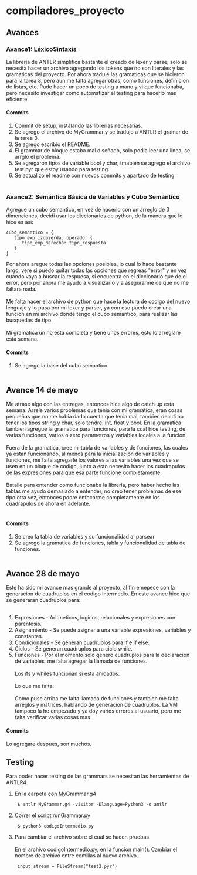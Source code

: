 # compiladores_proyecto

## Avances
### Avance1: LéxicoSintaxis
La libreria de ANTLR simplifica bastante el creado de lexer y parse, solo se necesita hacer un archivo agregando los tokens que no son literales y las gramaticas del proyecto.
Por ahora traduje las gramaticas que se hicieron para la tarea 3, pero aun me falta agregar otras, como funciones, definicion de listas, etc.
Pude hacer un poco de testing a mano y vi que funcionaba, pero necesito investigar como automatizar el testing para hacerlo mas eficiente.

#### Commits
1. Commit de setup, instalando las librerias necesarias.
2. Se agrego el archivo de MyGrammar y se tradujo a ANTLR el gramar de la tarea 3.
3. Se agrego escribio el README.
4. El grammar de bloque estaba mal diseñado, solo podia leer una linea, se arrglo el problema.
5. Se agregaron tipos de variable bool y char, tmabien se agrego el archivo test.pyr que estoy usando para testing.
6. Se actualizo el readme con nuevos commits y apartado de testing. <br/><br/>
### Avance2: Semántica Básica de Variables y Cubo Semántico
Agregue un cubo semantico, en vez de hacerlo con un arreglo de 3 dimenciones, decidi usar los diccionarios de python, de la manera que lo hice es asi:

   ```
   cubo_semantico = {
      tipo_exp_izquierda: operador {
         tipo_exp_derecha: tipo_respuesta
      }
   }
   ```
Por ahora aregue todas las opciones posibles, lo cual lo hace bastante largo, vere si puedo quitar todas las opciones que regreas "error" y en vez cuando vaya a buscar la respuesa, si encuentra en el diccionario que de el error, pero por ahora me ayudo a visualizarlo y a asegurarme de que no me faltara nada.<br/><br/>
Me falta hacer el archivo de python que hace la lectura de codigo del nuevo lenguaje y lo pasa por mi lexer y parser, ya con eso puedo crear una funcion en mi archivo donde tengo el cubo semantico, para realizar las busquedas de tipo. <br/><br/>
Mi gramatica un no esta completa y tiene unos errores, esto lo arreglare esta semana.

#### Commits
1. Se agrego la base del cubo semantico
<br/><br/>

## Avance 14 de mayo
Me atrase algo con las entregas, entonces hice algo de catch up esta semana. Arrele varios problemas que tenia con mi gramatica, eran cosas pequeñas que no me habia dado cuenta que tenia mal, tambien decidi no tener los tipos string y char, solo tendre: int, float y bool. En la gramatica tambien agregue la gramatica para funciones, para la cual hice testing, de varias funciones, varios o zero parametros y variables locales a la funcion. <br/><br/>
Fuera de la gramatica, cree mi tabla de variables y de funciones, las cuales ya estan funcionando, al menos para la inicializacion de variables y funciones, me falta agregarle los valores a las variables una vez que se usen en un bloque de codigo, junto a esto necesito hacer los cuadrapulos de las expresiones para que esa parte funcione completamente. <br/><br/>
Batalle para entender como funcionaba la libreria, pero haber hecho las tablas me ayudo demasiado a entender, no creo tener problemas de ese tipo otra vez, entonces podre enfocarme completamente en los cuadrapulos de ahora en adelante. <br/><br/>

#### Commits
1. Se creo la tabla de variables y su funcionalidad al parsear
2. Se agrego la gramatica de funciones, tabla y funcionalidad de tabla de funciones.
<br/><br/>

## Avance 28 de mayo
Este ha sido mi avance mas grande al proyecto, al fin emepece con la generacion de cuadruplos en el codigo intermedio. En este avance hice que se generaran cuadruplos para:<br/><br/>
1. Expresiones - Aritmeticos, logicos, relacionales y expresiones con parentesis.
2. Asignamiento - Se puede asignar a una variable expresiones, variables y constantes.
3. Condicionales - Se generan cuadruplos para if e if else.
4. Ciclos - Se generan cuadruplos para ciclo while.
5. Funciones - Por el momento solo genero cuadruplos para la declaracion de variables, me falta agregar la llamada de funciones.<br/><br/>
Los ifs y whiles funcionan si esta anidados.<br/><br/>
Lo que me falta: <br/><br/>
Como puse arriba me falta llamada de funciones y tambien me falta arreglos y matrices, hablando de generacion de cuadruplos. La VM tampoco la he empezado y ya doy varios errores al usuario, pero me falta verificar varias cosas mas.

#### Commits
Lo agregare despues, son muchos.



## Testing
Para poder hacer testing de las grammars se necesitan las herramientas de ANTLR4.
1. En la carpeta con MyGrammar.g4 
   ```
    $ antlr MyGrammar.g4 -visitor -Dlanguage=Python3 -o antlr
   ```
2. Correr el script runGrammar.py
   ```
    $ python3 codigoIntermedio.py
   ```
3. Para cambiar el archivo sobre el cual se hacen pruebas.<br/><br/>
   En el archivo codigoIntermedio.py, en la funcion main(). Cambiar el nombre de archivo entre comillas al nuevo archivo. 
   ```
    input_stream = FileStream("test2.pyr")
